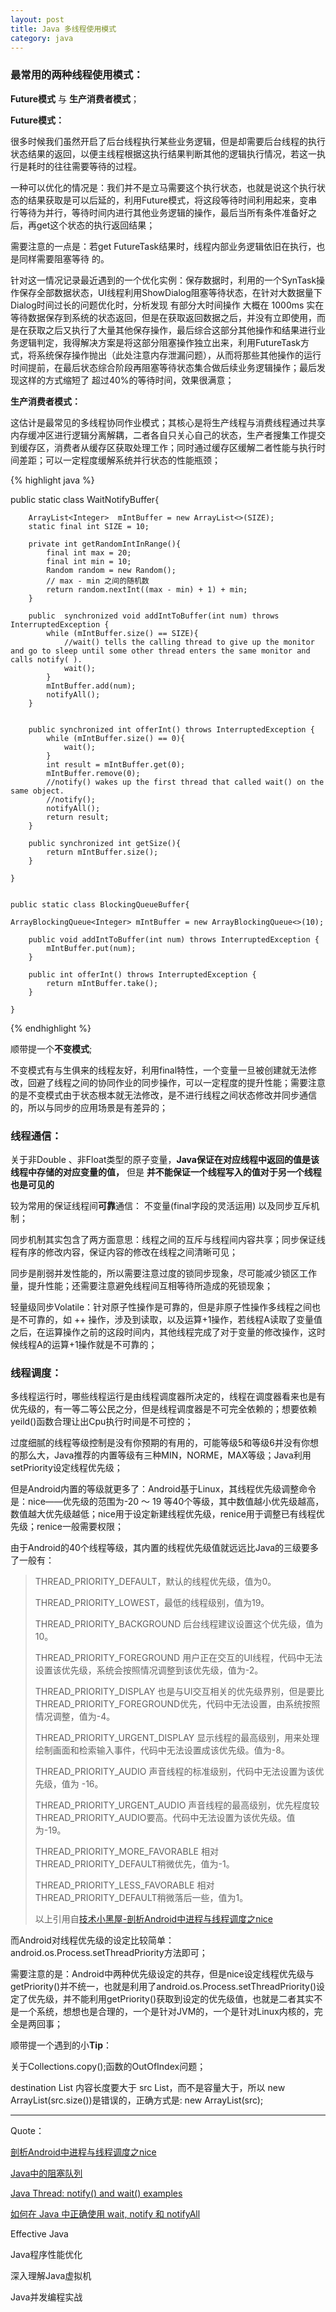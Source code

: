 ```yaml
---
layout: post
title: Java 多线程使用模式
category: java
---
```


### 最常用的两种线程使用模式：

**Future模式** 与 **生产消费者模式**；

**Future模式：**

很多时候我们虽然开启了后台线程执行某些业务逻辑，但是却需要后台线程的执行状态结果的返回，以便主线程根据这执行结果判断其他的逻辑执行情况，若这一执行是耗时的往往需要等待的过程。

一种可以优化的情况是：我们并不是立马需要这个执行状态，也就是说这个执行状态的结果获取是可以后延的，利用Future模式，将这段等待时间利用起来，变串行等待为并行，等待时间内进行其他业务逻辑的操作，最后当所有条件准备好之后，再get这个状态的执行返回结果；

需要注意的一点是：若get FutureTask结果时，线程内部业务逻辑依旧在执行，也是同样需要阻塞等待
的。


针对这一情况记录最近遇到的一个优化实例：保存数据时，利用的一个SynTask操作保存全部数据状态，UI线程利用ShowDialog阻塞等待状态，在针对大数据量下Dialog时间过长的问题优化时，分析发现 有部分大时间操作 大概在 1000ms 实在等待数据保存到系统的状态返回，但是在获取返回数据之后，并没有立即使用，而是在获取之后又执行了大量其他保存操作，最后综合这部分其他操作和结果进行业务逻辑判定，我得解决方案是将这部分阻塞操作独立出来，利用FutureTask方式，将系统保存操作抛出（此处注意内存泄漏问题），从而将那些其他操作的运行时间提前，在最后状态综合阶段再阻塞等待状态集合做后续业务逻辑操作；最后发现这样的方式缩短了 超过40%的等待时间，效果很满意；


**生产消费者模式：**

这估计是最常见的多线程协同作业模式；其核心是将生产线程与消费线程通过共享内存缓冲区进行逻辑分离解耦，二者各自只关心自己的状态，生产者搜集工作提交到缓存区，消费者从缓存区获取处理工作；同时通过缓存区缓解二者性能与执行时间差距；可以一定程度缓解系统并行状态的性能瓶颈；


{% highlight java %}

public static class WaitNotifyBuffer{

        ArrayList<Integer>  mIntBuffer = new ArrayList<>(SIZE);
        static final int SIZE = 10;

        private int getRandomIntInRange(){
            final int max = 20;
            final int min = 10;
            Random random = new Random();
            // max - min 之间的随机数
            return random.nextInt((max - min) + 1) + min;
        }

        public  synchronized void addIntToBuffer(int num) throws InterruptedException {
            while (mIntBuffer.size() == SIZE){
                //wait() tells the calling thread to give up the monitor and go to sleep until some other thread enters the same monitor and calls notify( ).
                wait();
            }
            mIntBuffer.add(num);
            notifyAll();
        }


        public synchronized int offerInt() throws InterruptedException {
            while (mIntBuffer.size() == 0){
                wait();
            }
            int result = mIntBuffer.get(0);
            mIntBuffer.remove(0);
            //notify() wakes up the first thread that called wait() on the same object.
            //notify();
            notifyAll();
            return result;
        }

        public synchronized int getSize(){
            return mIntBuffer.size();
        }

    }


    public static class BlockingQueueBuffer{

    ArrayBlockingQueue<Integer> mIntBuffer = new ArrayBlockingQueue<>(10);

        public void addIntToBuffer(int num) throws InterruptedException {
            mIntBuffer.put(num);
        }

        public int offerInt() throws InterruptedException {
            return mIntBuffer.take();
        }

    }

{%  endhighlight %}

顺带提一个**不变模式**;

不变模式有与生俱来的线程友好，利用final特性，一个变量一旦被创建就无法修改，回避了线程之间的协同作业的同步操作，可以一定程度的提升性能；需要注意的是不变模式由于状态根本就无法修改，是不进行线程之间状态修改并同步通信的，所以与同步的应用场景是有差异的；




### 线程通信：

关于非Double 、非Float类型的原子变量，**Java保证在对应线程中返回的值是该线程中存储的对应变量的值，** 但是  **并不能保证一个线程写入的值对于另一个线程也是可见的**

较为常用的保证线程间**可靠**通信：  不变量(final字段的灵活运用) 以及同步互斥机制；

同步机制其实包含了两方面意思：线程之间的互斥与线程间内容共享；同步保证线程有序的修改内容，保证内容的修改在线程之间清晰可见；

同步是削弱并发性能的，所以需要注意过度的锁同步现象，尽可能减少锁区工作量，提升性能；还需要注意避免线程间互相等待所造成的死锁现象；

轻量级同步Volatile：针对原子性操作是可靠的，但是非原子性操作多线程之间也是不可靠的，如 ++ 操作，涉及到读取，以及运算+1操作，若线程A读取了变量值之后，在运算操作之前的这段时间内，其他线程完成了对于变量的修改操作，这时候线程A的运算+1操作就是不可靠的；

### 线程调度：

多线程运行时，哪些线程运行是由线程调度器所决定的，线程在调度器看来也是有优先级的，有一等二等公民之分，但是线程调度器是不可完全依赖的；想要依赖yeild()函数合理让出Cpu执行时间是不可控的；

过度细腻的线程等级控制是没有你预期的有用的，可能等级5和等级6并没有你想的那么大，Java推荐的内置等级有三种MIN，NORME，MAX等级；Java利用setPriority设定线程优先级；

但是Android内置的等级就更多了：Android基于Linux，其线程优先级调整命令是：nice——优先级的范围为-20 ～ 19 等40个等级，其中数值越小优先级越高，数值越大优先级越低；nice用于设定新建线程优先级，renice用于调整已有线程优先级；renice一般需要权限；

由于Android的40个线程等级，其内置的线程优先级值就远远比Java的三级要多了一般有：

> THREAD_PRIORITY_DEFAULT，默认的线程优先级，值为0。
>
> THREAD_PRIORITY_LOWEST，最低的线程级别，值为19。   
>  
>  THREAD_PRIORITY_BACKGROUND 后台线程建议设置这个优先级，值为10。   
>  
>  THREAD_PRIORITY_FOREGROUND 用户正在交互的UI线程，代码中无法设置该优先级，系统会按照情况调整到该优先级，值为-2。  
>  
>  THREAD_PRIORITY_DISPLAY 也是与UI交互相关的优先级界别，但是要比THREAD_PRIORITY_FOREGROUND优先，代码中无法设置，由系统按照情况调整，值为-4。  
>  
>  THREAD_PRIORITY_URGENT_DISPLAY 显示线程的最高级别，用来处理绘制画面和检索输入事件，代码中无法设置成该优先级。值为-8。   
>  
>  THREAD_PRIORITY_AUDIO 声音线程的标准级别，代码中无法设置为该优先级，值为 -16。   
>  
>  THREAD_PRIORITY_URGENT_AUDIO 声音线程的最高级别，优先程度较THREAD_PRIORITY_AUDIO要高。代码中无法设置为该优先级。值为-19。  
>  
>  THREAD_PRIORITY_MORE_FAVORABLE 相对THREAD_PRIORITY_DEFAULT稍微优先，值为-1。  
>  
>  THREAD_PRIORITY_LESS_FAVORABLE 相对THREAD_PRIORITY_DEFAULT稍微落后一些，值为1。
>  
>  以上引用自[技术小黑屋-剖析Android中进程与线程调度之nice](http://droidyue.com/blog/2015/09/05/android-process-and-thread-schedule-nice/)

而Android对线程优先级的设定比较简单：android.os.Process.setThreadPriority方法即可；


需要注意的是：Android中两种优先级设定的共存，但是nice设定线程优先级与getPriority()并不统一，也就是利用了android.os.Process.setThreadPriority()设定了优先级，并不能利用getPriority()获取到设定的优先级值，也就是二者其实不是一个系统，想想也是合理的，一个是针对JVM的，一个是针对Linux内核的，完全是两回事；





顺带提一个遇到的小**Tip**：

关于Collections.copy();函数的OutOfIndex问题；

destination List 内容长度要大于 src List，而不是容量大于，所以 new ArrayList(src.size())是错误的，正确方式是: new ArrayList(src);


---

Quote：

[剖析Android中进程与线程调度之nice](http://droidyue.com/blog/2015/09/05/android-process-and-thread-schedule-nice/)

[Java中的阻塞队列](http://www.infoq.com/cn/articles/java-blocking-queue)

[Java Thread: notify() and wait() examples](http://www.programcreek.com/2009/02/notify-and-wait-example/)

[如何在 Java 中正确使用 wait, notify 和 notifyAll](http://www.codeceo.com/article/java-wait-notify-notifyall-2.html)

Effective Java

Java程序性能优化

深入理解Java虚拟机

Java并发编程实战
